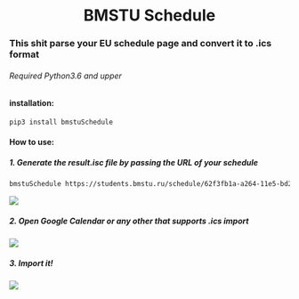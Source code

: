 # <div align="center">BMSTU Schedule</div>
### This shit parse your EU schedule page and convert it to .ics format
###### Required Python3.6 and upper
#### installation:
```bash
pip3 install bmstuSchedule
```
#### How to use:
##### 1. Generate the result.isc file by passing the URL of your schedule
```bash
bmstuSchedule https://students.bmstu.ru/schedule/62f3fb1a-a264-11e5-bd2f-005056960017
```
<img src="https://github.com/gabolaev/bmstuSchedule/blob/master/src/step1.png">

##### 2. Open Google Calendar or any other that supports .ics import

<img src="https://github.com/gabolaev/bmstuSchedule/blob/master/src/step2.png">

##### 3. Import it!
<img src="https://github.com/gabolaev/bmstuSchedule/blob/master/src/step3.png">
